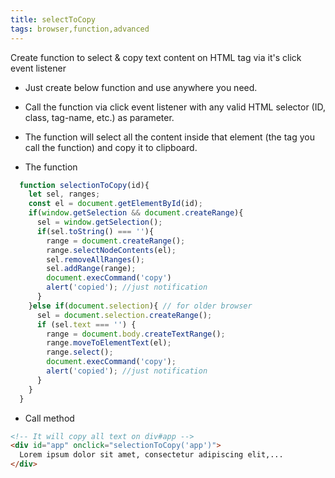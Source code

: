 ```yaml
---
title: selectToCopy
tags: browser,function,advanced
---
```


Create function to select & copy text content on HTML tag via it's click event listener

- Just create below function and use anywhere you need.
- Call the function via click event listener with any valid HTML selector (ID, class, tag-name, etc.) as parameter.
- The function will select all the content inside that element (the tag you call the function) and copy it to clipboard.

- The function
```js
  function selectionToCopy(id){
    let sel, ranges;
    const el = document.getElementById(id);
    if(window.getSelection && document.createRange){
      sel = window.getSelection();
      if(sel.toString() === ''){
        range = document.createRange();
        range.selectNodeContents(el);
        sel.removeAllRanges();
        sel.addRange(range);
        document.execCommand('copy')
        alert('copied'); //just notification
      }
    }else if(document.selection){ // for older browser
      sel = document.selection.createRange();
      if (sel.text === '') {
        range = document.body.createTextRange();
        range.moveToElementText(el);
        range.select();
        document.execCommand('copy');
        alert('copied'); //just notification
      }
    }
  }
```
- Call method
```html
<!-- It will copy all text on div#app -->
<div id="app" onclick="selectionToCopy('app')"> 
  Lorem ipsum dolor sit amet, consectetur adipiscing elit,...
</div>
```
